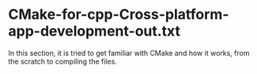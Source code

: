 # CMake-for-cpp-Cross-platform-app-development-out.txt
In this section, it is tried to get familiar with CMake and how it works, from the scratch to compiling the files.
